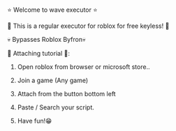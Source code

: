⭐ Welcome to wave executor ⭐

🏈 This is a regular executor for roblox for free keyless! 🏈

💀 Bypasses Roblox Byfron💀



🔏 Attaching tutorial 🔏: 

1) Open roblox from browser or microsoft store..
2) Join a game (Any game)
3) Attach from the button bottom left
4) Paste / Search your script.

5) Have fun!😁
